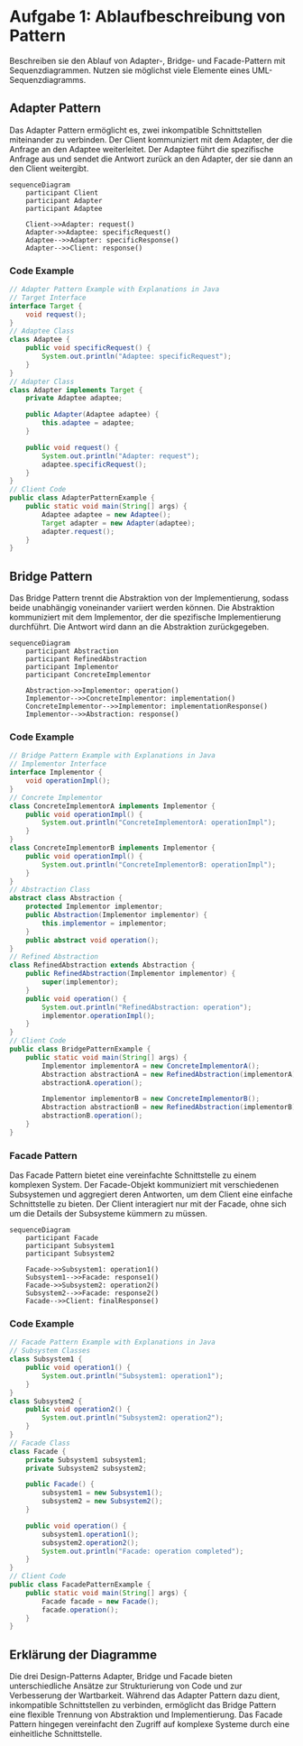 # Aufgabe 1: Ablaufbeschreibung von Pattern

Beschreiben sie den Ablauf von Adapter-, Bridge- und Facade-Pattern mit Sequenzdiagrammen. Nutzen sie möglichst viele Elemente eines UML-Sequenzdiagramms.

## Adapter Pattern

Das Adapter Pattern ermöglicht es, zwei inkompatible Schnittstellen miteinander zu verbinden. Der Client kommuniziert mit dem Adapter, der die Anfrage an den Adaptee weiterleitet. Der Adaptee führt die spezifische Anfrage aus und sendet die Antwort zurück an den Adapter, der sie dann an den Client weitergibt.


```mermaid
sequenceDiagram
    participant Client
    participant Adapter
    participant Adaptee

    Client->>Adapter: request()
    Adapter->>Adaptee: specificRequest()
    Adaptee-->>Adapter: specificResponse()
    Adapter-->>Client: response()
```

### Code Example
```java
// Adapter Pattern Example with Explanations in Java
// Target Interface
interface Target {
    void request();
}
// Adaptee Class
class Adaptee {
    public void specificRequest() {
        System.out.println("Adaptee: specificRequest");
    }
}
// Adapter Class
class Adapter implements Target {
    private Adaptee adaptee;

    public Adapter(Adaptee adaptee) {
        this.adaptee = adaptee;
    }

    public void request() {
        System.out.println("Adapter: request");
        adaptee.specificRequest();
    }
}
// Client Code
public class AdapterPatternExample {
    public static void main(String[] args) {
        Adaptee adaptee = new Adaptee();
        Target adapter = new Adapter(adaptee);
        adapter.request();
    }
}
```



## Bridge Pattern

Das Bridge Pattern trennt die Abstraktion von der Implementierung, sodass beide unabhängig voneinander variiert werden können. Die Abstraktion kommuniziert mit dem Implementor, der die spezifische Implementierung durchführt. Die Antwort wird dann an die Abstraktion zurückgegeben.
```mermaid 
sequenceDiagram
    participant Abstraction
    participant RefinedAbstraction
    participant Implementor
    participant ConcreteImplementor

    Abstraction->>Implementor: operation()
    Implementor-->>ConcreteImplementor: implementation()
    ConcreteImplementor-->>Implementor: implementationResponse()
    Implementor-->>Abstraction: response()
```

### Code Example
```java
// Bridge Pattern Example with Explanations in Java
// Implementor Interface
interface Implementor {
    void operationImpl();
}
// Concrete Implementor
class ConcreteImplementorA implements Implementor {
    public void operationImpl() {
        System.out.println("ConcreteImplementorA: operationImpl");
    }
}
class ConcreteImplementorB implements Implementor {
    public void operationImpl() {
        System.out.println("ConcreteImplementorB: operationImpl");
    }
}
// Abstraction Class
abstract class Abstraction {
    protected Implementor implementor;
    public Abstraction(Implementor implementor) {
        this.implementor = implementor;
    }
    public abstract void operation();
}
// Refined Abstraction
class RefinedAbstraction extends Abstraction {
    public RefinedAbstraction(Implementor implementor) {
        super(implementor);
    }
    public void operation() {
        System.out.println("RefinedAbstraction: operation");
        implementor.operationImpl();
    }
}
// Client Code
public class BridgePatternExample {
    public static void main(String[] args) {
        Implementor implementorA = new ConcreteImplementorA();
        Abstraction abstractionA = new RefinedAbstraction(implementorA);
        abstractionA.operation();

        Implementor implementorB = new ConcreteImplementorB();
        Abstraction abstractionB = new RefinedAbstraction(implementorB);
        abstractionB.operation();
    }
}
```

### Facade Pattern
Das Facade Pattern bietet eine vereinfachte Schnittstelle zu einem komplexen System. Der Facade-Objekt kommuniziert mit verschiedenen Subsystemen und aggregiert deren Antworten, um dem Client eine einfache Schnittstelle zu bieten. Der Client interagiert nur mit der Facade, ohne sich um die Details der Subsysteme kümmern zu müssen.

```mermaid
sequenceDiagram
    participant Facade
    participant Subsystem1
    participant Subsystem2

    Facade->>Subsystem1: operation1()
    Subsystem1-->>Facade: response1()
    Facade->>Subsystem2: operation2()
    Subsystem2-->>Facade: response2()
    Facade-->>Client: finalResponse()
```

### Code Example
```java
// Facade Pattern Example with Explanations in Java
// Subsystem Classes
class Subsystem1 {
    public void operation1() {
        System.out.println("Subsystem1: operation1");
    }
}
class Subsystem2 {
    public void operation2() {
        System.out.println("Subsystem2: operation2");
    }
}
// Facade Class
class Facade {
    private Subsystem1 subsystem1;
    private Subsystem2 subsystem2;

    public Facade() {
        subsystem1 = new Subsystem1();
        subsystem2 = new Subsystem2();
    }

    public void operation() {
        subsystem1.operation1();
        subsystem2.operation2();
        System.out.println("Facade: operation completed");
    }
}
// Client Code
public class FacadePatternExample {
    public static void main(String[] args) {
        Facade facade = new Facade();
        facade.operation();
    }
}
```


## Erklärung der Diagramme

Die drei Design-Patterns Adapter, Bridge und Facade bieten unterschiedliche Ansätze zur Strukturierung von Code und zur Verbesserung der Wartbarkeit. Während das Adapter Pattern dazu dient, inkompatible Schnittstellen zu verbinden, ermöglicht das Bridge Pattern eine flexible Trennung von Abstraktion und Implementierung. Das Facade Pattern hingegen vereinfacht den Zugriff auf komplexe Systeme durch eine einheitliche Schnittstelle.